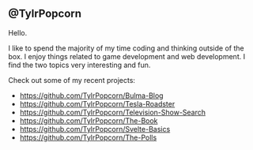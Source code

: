 @TylrPopcorn
-----
Hello. 

I like to spend the majority of my time coding and thinking outside of the box. I enjoy things related to game development and web development. I find the two topics very interesting and fun.

Check out some of my recent projects:
- https://github.com/TylrPopcorn/Bulma-Blog
- https://github.com/TylrPopcorn/Tesla-Roadster
- https://github.com/TylrPopcorn/Television-Show-Search
- https://github.com/TylrPopcorn/The-Book
- https://github.com/TylrPopcorn/Svelte-Basics
- https://github.com/TylrPopcorn/The-Polls
